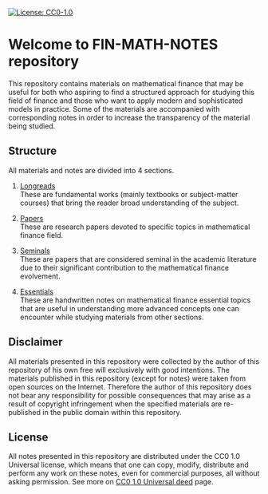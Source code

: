 [![License: CC0-1.0](https://img.shields.io/badge/License-CC0_1.0-lightgrey.svg)](http://creativecommons.org/publicdomain/zero/1.0/)

# Welcome to FIN-MATH-NOTES repository
This repository contains materials on mathematical finance that may be useful for both who aspiring to find a structured approach for studying this field of finance and those who want to apply modern and sophisticated models in practice. Some of the materials are accompanied with corresponding notes in order to increase the transparency of the material being studied.

## Structure
All materials and notes are divided into 4 sections. 
1. [Longreads](https://github.com/kinest22/fin-math-notes/tree/main/longreads)<br>
These are fundamental works (mainly textbooks or subject-matter courses) that bring the reader broad understanding of the subject.


2. [Papers](https://github.com/kinest22/fin-math-notes/tree/main/papers)<br>
These are research papers devoted to specific topics in mathematical finance field.


3. [Seminals]()<br>
These are papers that are considered seminal in the academic literature due to their significant contribution to the mathematical finance evolvement.


4. [Essentials](https://github.com/kinest22/fin-math-notes/tree/main/essentials)<br>
These are handwritten notes on mathematical finance essential topics that are useful in understanding more advanced concepts one can encounter while studying materials from other sections.

## Disclaimer
All materials presented in this repository were collected by the author of this repository of his own free will exclusively with good intentions. The materials published in this repository (except for notes) were taken from open sources on the Internet. Therefore the author of this repository does not bear any responsibility for possible consequences that may arise as a result of copyright infringement when the specified materials are re-published in the public domain within this repository.

## License
All notes presented in this repository are distributed under the CC0 1.0 Universal license, which means that one can copy, modify, distribute and perform any work on these notes, even for commercial purposes, all without asking permission. See more on [CC0 1.0 Universal deed](https://creativecommons.org/publicdomain/zero/1.0/) page.
